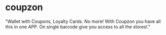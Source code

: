 # coupzon

"Wallet with Coupons, Loyalty Cards. No more! With Coupzon you have all this in one APP. On single barcode give you access to all the stores!."